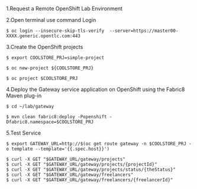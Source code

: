 1.Request a Remote OpenShift Lab Environment

2.Open terminal use command Login

```
$ oc login --insecure-skip-tls-verify  --server=https://master00-XXXX.generic.opentlc.com:443
```

3.Create the OpenShift projects

```
$ export COOLSTORE_PRJ=simple-project

$ oc new-project ${COOLSTORE_PRJ}

$ oc project $COOLSTORE_PRJ

```


4.Deploy the Gateway service application on OpenShift using the Fabric8 Maven plug-in

```
$ cd ~/lab/gateway

$ mvn clean fabric8:deploy -Popenshift -Dfabric8.namespace=$COOLSTORE_PRJ
```

5.Test Service

```
$ export GATEWAY_URL=http://$(oc get route gateway -n $COOLSTORE_PRJ -o template --template='{{.spec.host}}')

$ curl -X GET "$GATEWAY_URL/gateway/projects"
$ curl -X GET "$GATEWAY_URL/gateway/projects/{projectId}"
$ curl -X GET "$GATEWAY_URL/gateway/projects/status/{theStatus}"
$ curl -X GET "$GATEWAY_URL/gateway/freelancers"
$ curl -X GET "$GATEWAY_URL/gateway/freelancers/{freelancerId}"

```
